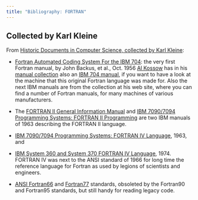 ```yaml
---
title: "Bibliography: FORTRAN"
---
```


Collected by Karl Kleine
------------------------

From [Historic Documents in Computer Science, collected by Karl Kleine](http://www.fh-jena.de/~kleine/history/):

* [Fortran Automated Coding System For the IBM 704](http://www.fh-jena.de/~kleine/history/languages/FortranAutomaticCodingSystemForTheIBM704.pdf): 
the very first Fortran manual, by John Backus, et al., Oct. 1956  [Al Kossow](http://www.spies.com/~aek) has in his [manual collection](http://www.bitsavers.org/pdf) also an [ IBM 704 manual](http://www.bitsavers.org/pdf/ibm/704/24-6661-2_704_Manual_1955.pdf), if you want to have a look at the machine that this original Fortran language was made for. Also the next IBM manuals are from the collection at his web site, where you can find a number of Fortran manuals, for many machines of various manufacturers.

* The [FORTRAN II General Information Manual](http://www.fh-jena.de/~kleine/history/languages/F28-8074-3_FORTRANII_GenInf.pdf) and
[ IBM 7090/7094 Programming Systems: FORTRAN II Programming](http://www.fh-jena.de/~kleine/history/languages/C28-6054-4_7090_FORTRANII.pdf)
are two IBM manuals of 1963 describing the FORTRAN II language.

* [IBM 7090/7094 Programming Systems: FORTRAN IV Language](http://www.fh-jena.de/~kleine/history/languages/C28-6274-1_7090_FORTRANIV.pdf), 1963, and

* [IBM System 360 and System 370 FORTRAN IV Language](http://www.fh-jena.de/~kleine/history/languages/GC28-6515-10-FORTRAN-IV-Language.pdf), 1974.
FORTRAN IV was next to the ANSI standard of 1966 for long time the reference language for Fortran as used by legions of scientists and engineers.

* [ANSI Fortran66](http://www.fh-jena.de/~kleine/history/languages/ansi-x3dot9-1966-Fortran66.pdf) and [ Fortran77](http://www.fh-jena.de/~kleine/history/languages/ansi-x3dot9-1978-Fortran77.pdf) standards, obsoleted by the Fortran90 and Fortran95 standards, but still handy for reading legacy code.